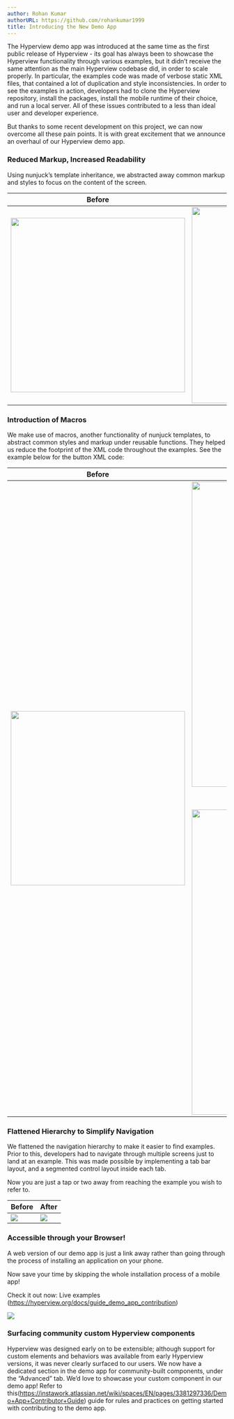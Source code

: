 ```yaml
---
author: Rohan Kumar
authorURL: https://github.com/rohankumar1999
title: Introducing the New Demo App
---
```


The Hyperview demo app was introduced at the same time as the first public release of Hyperview - its goal has always been to showcase the Hyperview functionality through various examples, but it didn’t receive the same attention as the main Hyperview codebase did, in order to scale properly. In particular, the examples code was made of verbose static XML files, that contained a lot of duplication and style inconsistencies. In order to see the examples in action, developers had to clone the Hyperview repository, install the packages, install the mobile runtime of their choice, and run a local server. All of these issues contributed to a less than ideal user and developer experience.

But thanks to some recent development on this project, we can now overcome all these pain points. It is with great excitement that we announce an overhaul of our Hyperview demo app.

### Reduced Markup, Increased Readability
Using nunjuck’s template inheritance, we abstracted away common markup and styles to focus on the content of the screen.

| Before | After |
| -------- | ------- |
| <img src="/img/markup_before.gif" width="400" /> | <img src="/img/markup_after.png" width="450" /> |

### Introduction of Macros
We make use of macros, another functionality of nunjuck templates, to abstract common styles and markup under reusable functions. They helped us reduce the footprint of the XML code throughout the examples. See the example below for the button XML code:

| Before | After |
| -------- | ------- |
| <img src="/img/macro_before.png" width="400" /> | <img src="/img/macro_after_definition.png" width="700" /> <p style="text-align: center;"> **+** </p>   <img src="/img/macro_after_invocation.png" width="700" /> |

### Flattened Hierarchy to Simplify Navigation
We flattened the navigation hierarchy to make it easier to find examples. Prior to this, developers had to navigate through multiple screens just to land at an example. This was made possible by implementing a tab bar layout, and a segmented control layout inside each tab.

Now you are just a tap or two away from reaching the example you wish to refer to.

| Before | After |
| -------- | ------- |
| <img src="/img/navigation_before.gif" /> | <img src="/img/navigation_after.gif" /> |

### Accessible through your Browser!
A web version of our demo app is just a link away rather than going through the process of installing an application on your phone.

Now save your time by skipping the whole installation process of a mobile app!

Check it out now: Live examples (https://hyperview.org/docs/guide_demo_app_contribution)

<img src="/img/web_version.png" />

### Surfacing community custom Hyperview components
Hyperview was designed early on to be extensible; although support for custom elements and behaviors was available from early Hyperview versions, it was never clearly surfaced to our users. We now have a dedicated section in the demo app for community-built components, under the “Advanced” tab. We’d love to showcase your custom component in our demo app! Refer to this(https://instawork.atlassian.net/wiki/spaces/EN/pages/3381297336/Demo+App+Contributor+Guide) guide for rules and practices on getting started with contributing to the demo app.

